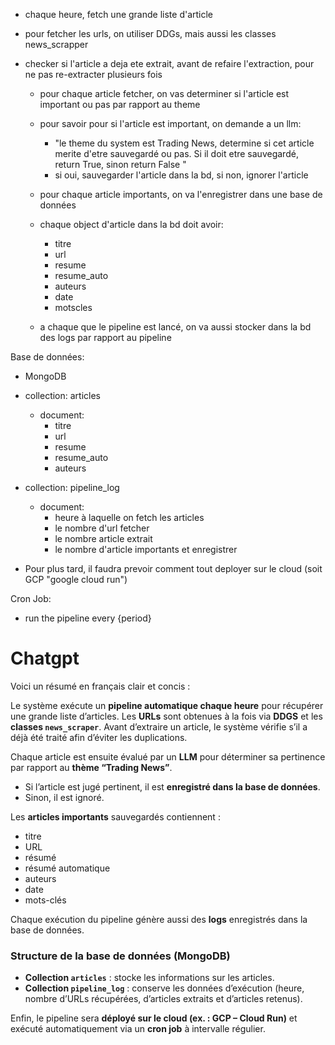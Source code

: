 - chaque heure, fetch une grande liste d'article

- pour fetcher les urls, on utiliser DDGs, mais aussi les classes news_scrapper
- checker si l'article a deja ete extrait, avant de refaire l'extraction, pour ne pas re-extracter plusieurs fois

    - pour chaque article fetcher, on vas determiner si l'article est important ou pas par rapport au theme 
    
    - pour savoir pour si l'article est important, on demande a un llm:
        -  "le theme du system est Trading News, determine si cet article merite d'etre sauvegardé ou pas. Si il doit etre sauvegardé, return True, sinon return False "
        - si oui, sauvegarder l'article dans la bd, si non, ignorer l'article
        
    - pour chaque article importants, on va l'enregistrer dans une base de données
    - chaque object d'article dans la bd doit avoir:
        - titre
        - url
        - resume
        - resume_auto
        - auteurs
        - date
        - motscles
    
    - a chaque que le pipeline est lancé, on va aussi stocker dans la bd des logs par rapport au pipeline
    
Base de données:
- MongoDB
 - collection: articles
    - document:
        - titre
        - url
        - resume
        - resume_auto
        - auteurs
        
- collection: pipeline_log
    - document:
        - heure à laquelle on fetch les articles
        - le nombre d'url fetcher
        - le nombre article extrait
        - le nombre d'article importants et enregistrer

- Pour plus tard, il faudra prevoir comment tout deployer sur le cloud (soit GCP "google cloud run")

Cron Job:
- run the pipeline every {period}


# Chatgpt 
Voici un résumé en français clair et concis :

Le système exécute un **pipeline automatique chaque heure** pour récupérer une grande liste d’articles.
Les **URLs** sont obtenues à la fois via **DDGS** et les **classes `news_scraper`**. Avant d’extraire un article, le système vérifie s’il a déjà été traité afin d’éviter les duplications.

Chaque article est ensuite évalué par un **LLM** pour déterminer sa pertinence par rapport au **thème “Trading News”**.

* Si l’article est jugé pertinent, il est **enregistré dans la base de données**.
* Sinon, il est ignoré.

Les **articles importants** sauvegardés contiennent :

* titre
* URL
* résumé
* résumé automatique
* auteurs
* date
* mots-clés

Chaque exécution du pipeline génère aussi des **logs** enregistrés dans la base de données.

### Structure de la base de données (MongoDB)

* **Collection `articles`** : stocke les informations sur les articles.
* **Collection `pipeline_log`** : conserve les données d’exécution (heure, nombre d’URLs récupérées, d’articles extraits et d’articles retenus).

Enfin, le pipeline sera **déployé sur le cloud (ex. : GCP – Cloud Run)** et exécuté automatiquement via un **cron job** à intervalle régulier.
